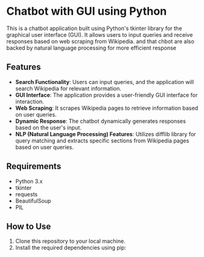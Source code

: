 # Chatbot with GUI using Python 

This is a chatbot application built using Python's tkinter library for the graphical user interface (GUI). It allows users to input queries and receive responses based on web scraping from Wikipedia. and that chbot are also backed by natural language processing for more efficient response

## Features

- **Search Functionality**: Users can input queries, and the application will search Wikipedia for relevant information.
- **GUI Interface**: The application provides a user-friendly GUI interface for interaction.
- **Web Scraping**: It scrapes Wikipedia pages to retrieve information based on user queries.
- **Dynamic Response**: The chatbot dynamically generates responses based on the user's input.
- **NLP (Natural Language Processing) Features**: Utilizes difflib library for query matching and extracts specific sections from Wikipedia pages based on user queries.

## Requirements

- Python 3.x
- tkinter
- requests
- BeautifulSoup
- PIL

## How to Use

1. Clone this repository to your local machine.
2. Install the required dependencies using pip:

